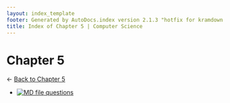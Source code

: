 ```yaml
---
layout: index_template
footer: Generated by AutoDocs.index version 2.1.3 "hotfix for kramdown bugs" ⓒ Starwort, 2020
title: Index of Chapter 5 | Computer Science
---
```


# Chapter 5

← [Back to Chapter 5](..)

- [![MD file](https://img.icons8.com/windows/512/bb86fc/regular-document.png) questions](Paper_1/section_1/chapter_5/questions.md)
